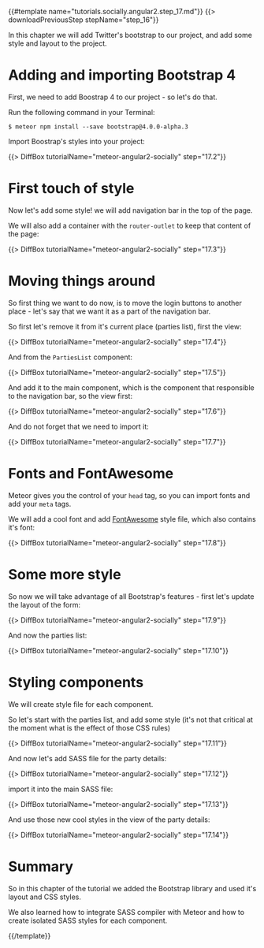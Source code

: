 {{#template name="tutorials.socially.angular2.step_17.md"}}
{{> downloadPreviousStep stepName="step_16"}}

In this chapter we will add Twitter's bootstrap to our project, and add some style and layout to the project.

# Adding and importing Bootstrap 4

First, we need to add Boostrap 4 to our project - so let's do that.

Run the following command in your Terminal:

    $ meteor npm install --save bootstrap@4.0.0-alpha.3

 Import Boostrap's styles into your project:

{{> DiffBox tutorialName="meteor-angular2-socially" step="17.2"}}

# First touch of style

Now let's add some style! we will add navigation bar in the top of the page.

We will also add a container with the `router-outlet` to keep that content of the page:

{{> DiffBox tutorialName="meteor-angular2-socially" step="17.3"}}

# Moving things around

So first thing we want to do now, is to move the login buttons to another place - let's say that we want it as a part of the navigation bar.

So first let's remove it from it's current place (parties list), first the view:

{{> DiffBox tutorialName="meteor-angular2-socially" step="17.4"}}

And from the `PartiesList` component:

{{> DiffBox tutorialName="meteor-angular2-socially" step="17.5"}}

And add it to the main component, which is the component that responsible to the navigation bar, so the view first:

{{> DiffBox tutorialName="meteor-angular2-socially" step="17.6"}}

And do not forget that we need to import it:

{{> DiffBox tutorialName="meteor-angular2-socially" step="17.7"}}

# Fonts and FontAwesome

Meteor gives you the control of your `head` tag, so you can import fonts and add your `meta` tags.

We will add a cool font and add [FontAwesome](https://fortawesome.github.io/Font-Awesome/) style file, which also contains it's font:

{{> DiffBox tutorialName="meteor-angular2-socially" step="17.8"}}

# Some more style

So now we will take advantage of all Bootstrap's features - first let's update the layout of the form:

{{> DiffBox tutorialName="meteor-angular2-socially" step="17.9"}}

And now the parties list:

{{> DiffBox tutorialName="meteor-angular2-socially" step="17.10"}}

# Styling components

We will create style file for each component.

So let's start with the parties list, and add some style (it's not that critical at the moment what is the effect of those CSS rules)

{{> DiffBox tutorialName="meteor-angular2-socially" step="17.11"}}

And now let's add SASS file for the party details:

{{> DiffBox tutorialName="meteor-angular2-socially" step="17.12"}}

import it into the main SASS file:

{{> DiffBox tutorialName="meteor-angular2-socially" step="17.13"}}

And use those new cool styles in the view of the party details:

{{> DiffBox tutorialName="meteor-angular2-socially" step="17.14"}}


# Summary

So in this chapter of the tutorial we added the Bootstrap library and used it's layout and CSS styles.

We also learned how to integrate SASS compiler with Meteor and how to create isolated SASS styles for each component.

{{/template}}
